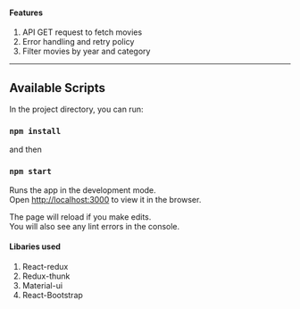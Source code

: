 #### Features
1. API GET request to fetch movies
2. Error handling and retry policy
3. Filter movies by year and category
  
---

## Available Scripts

In the project directory, you can run:

### `npm install`

and then

### `npm start`

Runs the app in the development mode.<br />
Open [http://localhost:3000](http://localhost:3000) to view it in the browser.

The page will reload if you make edits.<br />
You will also see any lint errors in the console.

#### Libaries used
1. React-redux
2. Redux-thunk
3. Material-ui
4. React-Bootstrap

